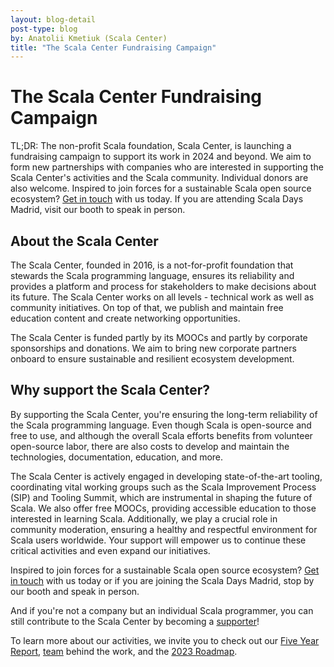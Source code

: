 ```yaml
---
layout: blog-detail
post-type: blog
by: Anatolii Kmetiuk (Scala Center)
title: "The Scala Center Fundraising Campaign"
---
```


# The Scala Center Fundraising Campaign

TL;DR: The non-profit Scala foundation, Scala Center, is launching a fundraising campaign to support its work in 2024 and beyond. We aim to form new partnerships with companies who are interested in supporting the Scala Center's activities and the Scala community. Individual donors are also welcome. Inspired to join forces for a sustainable Scala open source ecosystem? [Get in touch](https://airtable.com/appu0c7lWteTaOonJ/shrMKPncLDdVK5cyW) with us today. If you are attending Scala Days Madrid, visit our booth to speak in person.

## About the Scala Center

The Scala Center, founded in 2016, is a not-for-profit foundation that stewards the Scala programming language, ensures its reliability and provides a platform and process for stakeholders to make decisions about its future. The Scala Center works on all levels - technical work as well as community initiatives. On top of that, we publish and maintain free education content and create networking opportunities.

The Scala Center is funded partly by its MOOCs and partly by corporate sponsorships and donations. We aim to bring new corporate partners onboard to ensure sustainable and resilient ecosystem development.

## Why support the Scala Center?

By supporting the Scala Center, you're ensuring the long-term reliability of the Scala programming language. Even though Scala is open-source and free to use, and although the overall Scala efforts benefits from volunteer open-source labor, there are also costs to develop and maintain the technologies, documentation, education, and more.

The Scala Center is actively engaged in developing state-of-the-art tooling, coordinating vital working groups such as the Scala Improvement Process (SIP) and Tooling Summit, which are instrumental in shaping the future of Scala. We also offer free MOOCs, providing accessible education to those interested in learning Scala. Additionally, we play a crucial role in community moderation, ensuring a healthy and respectful environment for Scala users worldwide. Your support will empower us to continue these critical activities and even expand our initiatives.

Inspired to join forces for a sustainable Scala open source ecosystem? [Get in touch](https://airtable.com/appu0c7lWteTaOonJ/shrMKPncLDdVK5cyW) with us today or if you are joining the Scala Days Madrid, stop by our booth and speak in person.

And if you're not a company but an individual Scala programmer, you can still contribute to the Scala Center by becoming a [supporter](https://scala.epfl.ch/records/first-five-years/support)!

To learn more about our activities, we invite you to check out our [Five Year Report](https://scala.epfl.ch/records/first-five-years/), [team](https://scala.epfl.ch/team.html) behind the work, and the [2023 Roadmap](https://www.scala-lang.org/blog/2023/01/31/scala-center-2023-roadmap.html).
